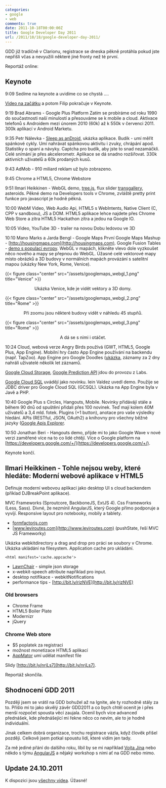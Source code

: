 ```yaml
---
categories:
- google
- web
comments: true
date: 2011-10-18T00:00:00Z
title: Google Developer Day 2011
url: /2011/10/18/google-developer-day-2011/
---
```


GDD již tradičně v Clarionu, registrace se dneska pěkně protáhla pokud jste nepřišli včas a nevyužili některé jiné fronty než té první.

<!--more-->

Reportáž online:

## Keynote

9:09 Sedíme na keynote a uvidíme co se chystá ….

[Video na začátku](https://developers.google.com/go/stories) a potom Filip pokračuje v Keynote.

9:19 Brad Abrams - Google Plus Platform
Zatím se probíráme od roku 1990 do součastnosti naší minulostí a přesouváme se k mobile a cloud.
Aktivace telefonů s Androidem mezi únorem 2010 (60k) až k 550k v červenci 2011. 300k aplikací v Android Marketu.

9:35 Petr Nálevka - [Sleep as anDroid](https://market.android.com/details?id=com.urbandroid.sleep&hl=cs), ukázka aplikace.
Budík - umí měřit spánkové cykly. Umí nahrávat spánkovou aktivitu i zvuky, chrápání apod. Statistiky o spaní a návyky. Captcha pro budík, aby jste to snad nezamáčkli. Celé snímání je přes akcelerometr. Aplikace se dá snadno rozšiřovat. 330k aktivních uživatelů a 60k prodaných kusů.

9:43 AdMob - 910 miliard reklam už bylo zobrazeno.

9:45 Chrome a HTML5, Chrome Webstore

9:51 Ilmari Heikkinen - WebGL demo, [tree.js](http://mrdoob.github.com/three.js/), flux slider [transgallery](http://joelambert.co.uk/flux/transgallery.html), asteroids. Pěkné demo na Developers tools v Chrome, zvláště pretty print funkce pro javascript je hodně pěkná.

10:00 WebM Video, Web Audio Api, HTML5 s WebIntents, Native Client (C, CPP v sandboxu), JS a DOM. HTML5 aplikace lehce najdete přes Chrome Web Store a zítra HTML5 Hackathon zítra a jedou na Google IO.

10:05 Video, YouTube 3D - trailer na novou Dobu ledovou ve 3D

10:10 Mano Marks a Jarda Bengl - Google Maps
První Google Maps Mashup - [http://housingmaps.com](http://housingmaps.com). Google Fusion Tables - [demo s populací evropy](http://mano-demos.googlecode.com/svn/trunk/demos/europepopsliders.html). WebGL v mapách, klikněte vlevo dole vyzkoušet něco nového a mapy se přepnou do WebGL. Úžasné celé vektorové mapy místo obrázků a 3D budovy v normálních mapách provázání s satelitní mapou (ukázky New York, Rome, Venice).

{{< figure class="center" src="/assets/googlemaps_webgl_1.png" title="Venice" >}}
<center>Ukázka Venice, kde je vidět vektory a 3D domy.</center>

{{< figure class="center" src="/assets/googlemaps_webgl_2.png" title="Rome" >}}
<center>Při zoomu jsou některé budovy vidět v náhledu 45 stupňů.</center>

{{< figure class="center" src="/assets/googlemaps_webgl_3.png" title="Rome" >}}
<center>A dá se s nimi i otáčet.</center>

10:24 Cloud, webová verze Angry Birds používá (GWT, HTML5, Google Plus, App Engine). Mobilní hry často App Engine používání na backendu (např. TapZoo). App Engine pro Google Doodles ([ukázka](http://www.google.com/logos/2011/lespaul.html), záznamy za 2 dny nahráli uživatelé několik let záznamů.

[Google Cloud Storage](http://code.google.com/apis/storage/), [Google Prediction API](http://code.google.com/apis/predict/) jdou do provozu z Labs.

[Google Cloud SQL](http://code.google.com/apis/sql/) uvádějí jako novinku. Iein Valdez uvedl demo. Použije se JDBC driver pro Google Cloud SQL (GCSQL). Ukázka na App Engine byla v Javě a PHP.

10:40 Google Plus s Circles, Hangouts, Mobile. Novinky přidávájí stále a během 90 dnů od spuštění přidali přes 100 novinek. Teď mají kolem 40M uživatelů a 3,4 mld. fotek. Plugins (+1 button), anotace pro vaše výsledky hledání. APIs (RESTful, JSON, OAuth2) a knihovny pro všechny běžné jazyky ([Google Apis Explorer](https://code.google.com/apis/explorer). 

10:50 Jonathan Beri - Hangouts demo, přijde mi to jako Google Wave v nové verzi zaměřené více na to co lidé chtějí. Více o Google platform na [https://developers.google.com/+/](https://developers.google.com/+/).

Keynote končí.

## Ilmari Heikkinen - Tohle nejsou weby, které hledáte: Moderní webové aplikace v HTML5

Definuje moderní webovou aplikaci jako desktop UI s cloud backendem (příklad DJBreakPoint aplikace).

MVC Frameworks (Sproutcore, BackboneJS, ExtJS 4). Css Frameworks (Less, Sass). Divné, že nezmínil AngularJS, který Google přímo podporuje a vyvíjí. Responsive layout pro notebooky, mobily a tablety. 

- [formfactorjs.com](http://formfactorjs.com)
- [www.leviroutes.com](http://www.leviroutes.com) (pushState, řeší MVC JS Frameworky)

Ukázka webkitdirectory a drag and drop pro práci se soubory v Chrome. Ukázka ukládání na filesystem. Application cache pro ukládání.

	<html manifest='cache.appcache'>

- [LawnChair](http://westcoastlogic.com/lawnchair/) - simple json storage
- x-webkit-speech attribute například pro input.
- desktop notifikace - webkitNotifications
- performance tips - [http://bit.ly/rizNVE](http://bit.ly/rizNVE)

### Old browsers 
- Chrome Frame
- HTML5 Boiler Plate
- Modernizr
- jQuery
	

### Chrome Web store

- $5 poplatek za registraci
- možnost monetizace HTML5 aplikací
- [AppMator](http://appmator.appspot.com/) umí udělat manifest file

Slidy [http://bit.ly/nrjLs7](http://bit.ly/nrjLs7).

Reportáž skončila.

## Shodnocení GDD 2011

Později jsem se vrátil na GDD bohužel až na Ignite, ale ty rozhodně stály za to. Přišlo mi to jako skvělý závěr GDD2011 a co bych chtěl ocenit je i přes menší rozpočet spousta věcí zaujala. Ocenil bych více advanced přednášek, kde přednášející mi řekne něco co nevím, ale to je hodně individuální. 

Jinak celkem dobrá organizace, trochu registrace vázla, když člověk přišel později. Celkově jsem potkal spoustu lidí, které vidím jen tady.

Za mě jediné přání do dalšího roku, líbil by se mi například [Vojta Jína](https://github.com/vojtajina) nebo někdo s týmu [AngularJS](http://angularjs.org/) a nějaký workshop s nimi ať na GDD nebo mimo.

## Update 24.10.2011
K dispozici jsou [všechny videa](http://www.youtube.com/watch?v=1Xn6CfJ713g&feature=list_related&playnext=1&list=SP64D87C03BA3B2A88). Úžasné!











